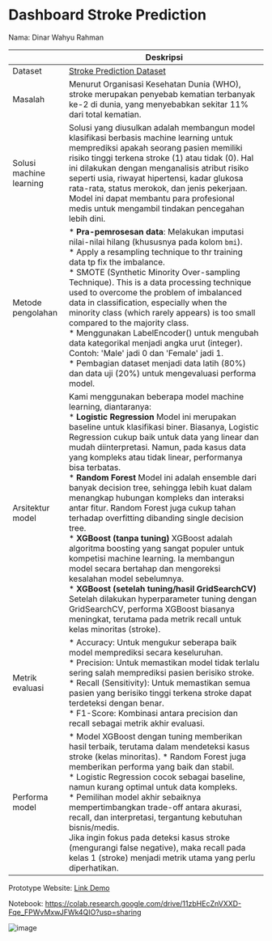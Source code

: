 # Dashboard Stroke Prediction
Nama: Dinar Wahyu Rahman


| | Deskripsi |
| ----------- | ----------- |
| Dataset | [Stroke Prediction Dataset](https://www.kaggle.com/datasets/fedesoriano/stroke-prediction-dataset) |
| Masalah | Menurut Organisasi Kesehatan Dunia (WHO), stroke merupakan penyebab kematian terbanyak ke-2 di dunia, yang menyebabkan sekitar 11% dari total kematian. |
| Solusi machine learning | Solusi yang diusulkan adalah membangun model klasifikasi berbasis machine learning untuk memprediksi apakah seorang pasien memiliki risiko tinggi terkena stroke (1) atau tidak (0). Hal ini dilakukan dengan menganalisis atribut risiko seperti usia, riwayat hipertensi, kadar glukosa rata-rata, status merokok, dan jenis pekerjaan. Model ini dapat membantu para profesional medis untuk mengambil tindakan pencegahan lebih dini. |
| Metode pengolahan | * **Pra-pemrosesan data**: Melakukan imputasi nilai-nilai hilang (khususnya pada kolom `bmi`). <br> * Apply a resampling technique to thr training data tp fix the imbalance. <br> * SMOTE (Synthetic Minority Over-sampling Technique). This is a data processing technique used to overcome the problem of imbalanced data in classification, especially when the minority class (which rarely appears) is too small compared to the majority class. <br> * Menggunakan LabelEncoder() untuk mengubah data kategorikal menjadi angka urut (integer). Contoh: 'Male' jadi 0 dan 'Female' jadi 1. <br> * Pembagian dataset menjadi data latih (80%) dan data uji (20%) untuk mengevaluasi performa model. |
| Arsitektur model | Kami menggunakan beberapa model machine learning, diantaranya: <br> *  **Logistic Regression**  Model ini merupakan baseline untuk klasifikasi biner. Biasanya, Logistic Regression cukup baik untuk data yang linear dan mudah diinterpretasi. Namun, pada kasus data yang kompleks atau tidak linear, performanya bisa terbatas.  <br> * **Random Forest**  Model ini adalah ensemble dari banyak decision tree, sehingga lebih kuat dalam menangkap hubungan kompleks dan interaksi antar fitur. Random Forest juga cukup tahan terhadap overfitting dibanding single decision tree. <br> * **XGBoost (tanpa tuning)**  XGBoost adalah algoritma boosting yang sangat populer untuk kompetisi machine learning. Ia membangun model secara bertahap dan mengoreksi kesalahan model sebelumnya. <br> * **XGBoost (setelah tuning/hasil GridSearchCV)**  Setelah dilakukan hyperparameter tuning dengan GridSearchCV, performa XGBoost biasanya meningkat, terutama pada metrik recall untuk kelas minoritas (stroke). 
| Metrik evaluasi | * Accuracy: Untuk mengukur seberapa baik model memprediksi secara keseluruhan. <br> * Precision: Untuk memastikan model tidak terlalu sering salah memprediksi pasien berisiko stroke. <br> * Recall (Sensitivity): Untuk memastikan semua pasien yang berisiko tinggi terkena stroke dapat terdeteksi dengan benar. <br> * F1-Score: Kombinasi antara precision dan recall sebagai metrik akhir evaluasi. |
| Performa model | * Model XGBoost dengan tuning memberikan hasil terbaik, terutama dalam mendeteksi kasus stroke (kelas minoritas). * Random Forest juga memberikan performa yang baik dan stabil. <br> * Logistic Regression cocok sebagai baseline, namun kurang optimal untuk data kompleks. <br> * Pemilihan model akhir sebaiknya mempertimbangkan trade-off antara akurasi, recall, dan interpretasi, tergantung kebutuhan bisnis/medis. <br> Jika ingin fokus pada deteksi kasus stroke (mengurangi false negative), maka recall pada kelas 1 (stroke) menjadi metrik utama yang perlu diperhatikan.  |


Prototype Website: <a href="https://stroke-risk-prediction-web.up.railway.app/ " target="_blank">Link Demo</a>

Notebook: https://colab.research.google.com/drive/11zbHEcZnVXXD-Fqe_FPWvMxwJFWk4QIO?usp=sharing

![image](https://github.com/user-attachments/assets/cc42a7a5-0a7b-4f0d-9b81-9b20f4bf7a1b)
